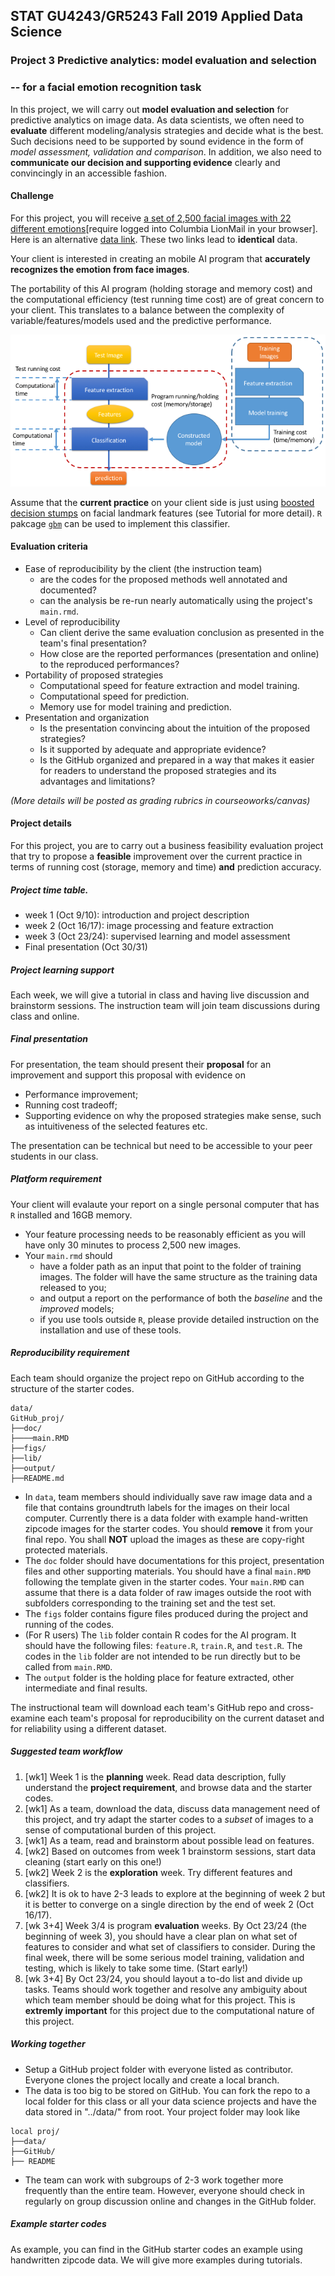 ## STAT GU4243/GR5243 Fall 2019 Applied Data Science
### Project 3 Predictive analytics: model evaluation and selection

### -- for a facial emotion recognition task

In this project, we will carry out **model evaluation and selection** for predictive analytics on image data. As data scientists, we often need to **evaluate** different modeling/analysis strategies and decide what is the best. Such decisions need to be supported by sound evidence in the form of *model assessment, validation and comparison*. In addition, we also need to **communicate our decision and supporting evidence** clearly and convincingly in an accessible fashion.

#### Challenge
For this project, you will receive [a set of 2,500 facial images with 22 different emotions](https://drive.google.com/open?id=0B0_uWEzqIWoENDB5RmZZWG5wTFU)[require logged into Columbia LionMail in your browser]. Here is an alternative [data link](https://drive.google.com/open?id=0B9sEbphmsGtERlNHMWR6WmxyRDg). These two links lead to **identical** data. 

Your client is interested in creating an mobile AI program that **accurately recognizes the emotion from face images**. 

The portability of this AI program (holding storage and memory cost) and the computational efficiency (test running time cost) are of great concern to your client. This translates to a balance between the complexity of variable/features/models used and the predictive performance. 

![image](predictiveprogram.png)

Assume that the **current practice** on your client side is just using [boosted](https://en.wikipedia.org/wiki/Boosting_(machine_learning)) [decision stumps](https://en.wikipedia.org/wiki/Decision_stump) on facial landmark features (see Tutorial for more detail). `R` pakcage [`gbm`](https://cran.r-project.org/package=gbm) can be used to implement this classifier. 

#### Evaluation criteria 
- Ease of reproducibility by the client (the instruction team)
	* are the codes for the proposed methods well annotated and documented?
	* can the analysis be re-run nearly automatically using the project's `main.rmd`.
- Level of reproducibility
	* Can client derive the same evaluation conclusion as presented in the team's final presentation?
	* How close are the reported performances (presentation and online) to the reproduced performances?
- Portability of proposed strategies
	* Computational speed for feature extraction and model training.
	* Computational speed for prediction.
	* Memory use for model training and prediction.
- Presentation and organization
	* Is the presentation convincing about the intuition of the proposed strategies?
	* Is it supported by adequate and appropriate evidence?
	* Is the GitHub organized and prepared in a way that makes it easier for readers to understand the proposed strategies and its advantages and limitations?

*(More details will be posted as grading rubrics in courseoworks/canvas)*

#### Project details

For this project, you are to carry out a business feasibility evaluation project that try to propose a **feasible** improvement over the current practice in terms of running cost (storage, memory and time) **and** prediction accuracy. 

##### Project time table.

- week 1 (Oct 9/10): introduction and project description
- week 2 (Oct 16/17): image processing and feature extraction
- week 3 (Oct 23/24): supervised learning and model assessment
- Final presentation (Oct 30/31)

##### Project learning support 

Each week, we will give a tutorial in class and having live discussion and brainstorm sessions. The instruction team will join team discussions during class and online. 


##### Final presentation
For presentation, the team should present their **proposal** for an improvement and support this proposal with evidence on 

- Performance improvement;
- Running cost tradeoff;
- Supporting evidence on why the proposed strategies make sense, such as intuitiveness of the selected features etc.

The presentation can be technical but need to be accessible to your peer students in our class. 

##### Platform requirement

Your client will evalaute your report on a single personal computer that has `R` installed and 16GB memory.  
 
+ Your feature processing needs to be reasonably efficient as you will have only 30 minutes to process 2,500 new images. 
+ Your `main.rmd` should 
	+ have a folder path as an input that point to the folder of training images. The folder will have the same structure as the training data released to you;
	+ and output a report on the performance of both the *baseline* and the *improved* models;
	+ if you use tools outside `R`, please provide detailed instruction on the installation and use of these tools. 

##### Reproducibility requirement

Each team should organize the project repo on GitHub according to the structure of the starter codes. 

```
data/
GitHub_proj/
├──doc/
├────main.RMD
├──figs/
├──lib/
├──output/
├──README.md
```
- In `data`, team members should individually save raw image data and a file that contains groundtruth labels for the images on their local computer. Currently there is a data folder with example hand-written zipcode images for the starter codes. You should **remove** it from your final repo. You shall **NOT** upload the images as these are copy-right protected materials. 
- The `doc` folder should have documentations for this project, presentation files and other supporting materials. You should have a final `main.RMD` following the template given in the starter codes. Your `main.RMD` can assume that there is a data folder of raw images outside the root with subfolders corresponding to the training set and the test set. 
- The `figs` folder contains figure files produced during the project and running of the codes. 
- (For R users) The `lib` folder contain R codes for the AI program. It should have the following files: `feature.R`, `train.R`, and `test.R`. The codes in the `lib` folder are not intended to be run directly but to be called from `main.RMD`. 
- The `output` folder is the holding place for feature extracted, other intermediate and final results.

The instructional team will download each team's GitHub repo and cross-examine each team's proposal for reproducibility on the current dataset and for reliability using a different dataset.

##### Suggested team workflow
1. [wk1] Week 1 is the **planning** week. Read data description, fully understand the **project requirement**, and browse data and the starter codes. 
2. [wk1] As a team, download the data, discuss data management need of this project, and try adapt the starter codes to a *subset* of images to a sense of computational burden of this project. 
3. [wk1] As a team, read and brainstorm about possible lead on features. 
4. [wk2] Based on outcomes from week 1 brainstorm sessions, start data cleaning (start early on this one!)
5. [wk2] Week 2 is the **exploration** week. Try different features and classifiers.
6. [wk2] It is ok to have 2-3 leads to explore at the beginning of week 2 but it is better to converge on a single direction by the end of week 2 (Oct 16/17). 
7. [wk 3+4] Week 3/4 is program **evaluation** weeks. By Oct 23/24 (the beginning of week 3), you should have a clear plan on what set of features to consider and what set of classifiers to consider. During the final week, there will be some serious model training, validation and testing, which is likely to take some time. (Start early!)
8. [wk 3+4] By Oct 23/24, you should layout a to-do list and divide up tasks. Teams should work together and resolve any ambiguity about which team member should be doing what for this project. This is **extremly important** for this project due to the computational nature of this project. 

##### Working together
- Setup a GitHub project folder with everyone listed as contributor. Everyone clones the project locally and create a local branch. 
- The data is too big to be stored on GitHub. You can fork the repo to a local folder for this class or all your data science projects and have the data stored in "../data/" from root. Your project folder may look like

```
local proj/
├──data/
├──GitHub/
├── README
```
- The team can work with subgroups of 2-3 work together more frequently than the entire team. However, everyone should check in regularly on group discussion online and changes in the GitHub folder.  

##### Example starter codes

As example, you can find in the GitHub starter codes an example using handwritten zipcode data. We will give more examples during tutorials. 

